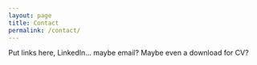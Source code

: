 ```yaml
---
layout: page
title: Contact
permalink: /contact/
---
```


Put links here, LinkedIn... maybe email?
Maybe even a download for CV?
